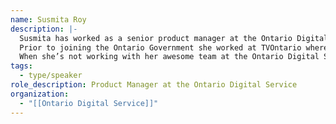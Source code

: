 ```yaml
---
name: Susmita Roy
description: |-
  Susmita has worked as a senior product manager at the Ontario Digital Service (ODS) since 2018. Prior to the ODS, she's worked in the Information Technology sector for over 12 years alongside talented problem solvers across many disciplines. Susmita believes in building products that evolve based on user needs and that government services and products are no different. Recently, her product team launched a notification platform as a pilot within the Ontario Government with the broader goal of enabling all kinds of timely notifications to be send out to the general public.
  Prior to joining the Ontario Government she worked at TVOntario where her team successfully launched TVOKids.com by revamping a Flash based legacy website to a modern, user centric website.
  When she’s not working with her awesome team at the Ontario Digital Service, she loves to explore her garden, add new plants to her collection, hang out with friends and family, and travelling the globe.
tags:
  - type/speaker
role_description: Product Manager at the Ontario Digital Service
organization:
  - "[[Ontario Digital Service]]"
---
```


